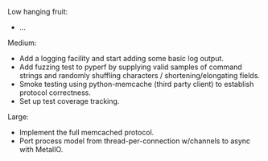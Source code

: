 Low hanging fruit:

* ...

Medium:

* Add a logging facility and start adding some basic log output.
* Add fuzzing test to pyperf by supplying valid samples of command strings and randomly shuffling characters / shortening/elongating fields.
* Smoke testing using python-memcache (third party client) to establish protocol correctness.
* Set up test coverage tracking.

Large:

* Implement the full memcached protocol.
* Port process model from thread-per-connection w/channels to async with MetalIO.

